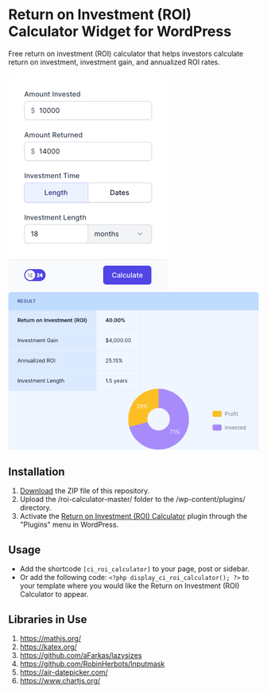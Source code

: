 # Return on Investment (ROI) Calculator Widget for WordPress

Free return on investment (ROI) calculator that helps investors calculate return on investment, investment gain, and annualized ROI rates. 

![Return on Investment (ROI) Calculator Input Form](/assets/images/screenshot-1.png "Return on Investment (ROI) Calculator Input Form")
![Return on Investment (ROI) Calculator Calculation Results](/assets/images/screenshot-2.png "Return on Investment (ROI) Calculator Calculation Results")

## Installation

1. [Download](https://github.com/pub-calculator-io/roi-calculator/archive/refs/heads/master.zip) the ZIP file of this repository.
2. Upload the /roi-calculator-master/ folder to the /wp-content/plugins/ directory.
3. Activate the [Return on Investment (ROI) Calculator](https://www.calculator.io/roi-calculator/ "Return on Investment (ROI) Calculator Homepage") plugin through the "Plugins" menu in WordPress.

## Usage
* Add the shortcode `[ci_roi_calculator]` to your page, post or sidebar.
* Or add the following code: `<?php display_ci_roi_calculator(); ?>` to your template where you would like the Return on Investment (ROI) Calculator to appear.

## Libraries in Use
1. https://mathjs.org/
2. https://katex.org/
3. https://github.com/aFarkas/lazysizes
4. https://github.com/RobinHerbots/Inputmask
5. https://air-datepicker.com/
6. https://www.chartjs.org/
